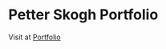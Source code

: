 # Petter Skogh Portfolio

Visit at [Portfolio](https://petterskogh.github.io/skoghpetter-portfolio/)
